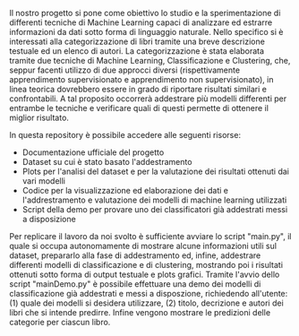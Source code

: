 Il nostro progetto si pone come obiettivo lo studio e la sperimentazione di differenti tecniche di Machine Learning capaci di analizzare ed estrarre informazioni da dati sotto forma di linguaggio naturale. Nello specifico si è interessati alla categorizzazione di libri tramite una breve descrizione testuale ed un elenco di autori. La categorizzazione è stata elaborata tramite due tecniche di Machine Learning, Classificazione e Clustering, che, seppur facenti utilizzo di due approcci diversi (rispettivamente apprendimento supervisionato e apprendimento non supervisionato), in linea teorica dovrebbero essere in grado di riportare risultati similari e confrontabili. A tal proposito occorrerà addestrare più modelli differenti per entrambe le tecniche e verificare quali di questi permette di ottenere il miglior risultato.

In questa repository è possibile accedere alle seguenti risorse:
 - Documentazione ufficiale del progetto
 - Dataset su cui è stato basato l'addestramento
 - Plots per l'analisi del dataset e per la valutazione dei risultati ottenuti dai vari modelli
 - Codice per la visualizzazione ed elaborazione dei dati e l'addrestramento e valutazione dei modelli di machine learning utilizzati
 - Script della demo per provare uno dei classificatori già addestrati messi a disposizione

Per replicare il lavoro da noi svolto è sufficiente avviare lo script "main.py", il quale si occupa autonomamente di mostrare alcune informazioni utili sul dataset, prepararlo alla fase di addestramento ed, infine, addestrare differenti modelli di classificazione e di clustering, mostrando poi i risultati ottenuti sotto forma di output testuale e plots grafici.
Tramite l'avvio dello script "mainDemo.py" è possibile effettuare una demo dei modelli di classificazione già addestrati e messi a disposzione, richiedendo all'utente: (1) quale dei modelli si desidera utilizzare, (2) titolo, decrizione e autori dei libri che si intende predirre. Infine vengono mostrare le predizioni delle categorie per ciascun libro.
